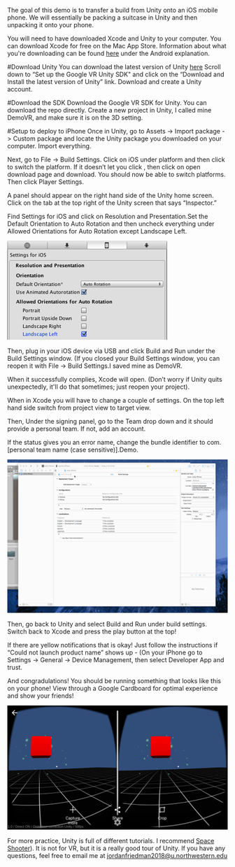 The goal of this demo is to transfer a build from Unity onto an iOS mobile phone. We will essentially be packing a suitcase in Unity and then unpacking it onto your phone. 

You will need to have downloaded Xcode and Unity to your computer. You can download Xcode for free on the Mac App Store. Information about what you're downloading can be found [here](getting-started/game-engine.md) under the Android explanation. 

#Download Unity
You can download the latest version of Unity [here](https://developers.google.com/vr/unity/get-started-ios)
Scroll down to “Set up the Google VR Unity SDK" and click on the “Download and Install the latest version of Unity” link. Download and create a Unity account. 

#Download the SDK
Download the Google VR SDK for Unity. You can download the repo directly. Create a new project in Unity, I called mine DemoVR, and make sure it is on the 3D setting. 

#Setup to deploy to iPhone
Once in Unity, go to Assets -> Import package -> Custom package and locate the Unity package you downloaded on your computer. Import everything. 

Next, go to File -> Build Settings. Click on iOS under platform and then click to switch the platform. If it doesn’t let you click , then click on open download page and download. You should now be able to switch platforms. Then click Player Settings. 

A panel should appear on the right hand side of the Unity home screen. Click on the tab at the top right of the Unity screen that says “Inspector.” 

Find Settings for iOS and click on Resolution and Presentation.Set the Default Orientation to Auto Rotation and then uncheck everything under Allowed Orientations for Auto Rotation except Landscape Left. 

![Figure 1-1](images/auto-rotate.png)

Then, plug in your iOS device via USB and click Build and Run under the Build Settings window. (If you closed your Build Settings window, you can reopen it with File -> Build Settings.I saved mine as DemoVR. 

When it successfully complies, Xcode will open. (Don’t worry if Unity quits unexpectedly, it'll do that sometimes; just reopen your project). 

When in Xcode you will have to change a couple of settings. On the top left hand side switch from project view to target view.

Then, Under the signing panel, go to the Team drop down and it should provide a personal team. If not, add an account. 

If the status gives you an error name, change the bundle identifier to com.[personal team name (case sensitive)].Demo. 

![Figure 1-2](images/Xcodegif1.gif)

Then, go back to Unity and select Build and Run under build settings. Switch back to Xcode and press the play button at the top! 

If there are yellow notifications that is okay! Just follow the instructions if “Could not launch product name” shows up - (On your iPhone go to Settings -> General -> Device Management,  then select Developer App and trust. 

And congradulations! You should be running something that looks like this on your phone! View through a Google Cardboard for optimal experience and show your friends! 

![Figure 1-3](images/demo.png)

For more practice, Unity is full of different tutorials. I recommend [Space Shooter](https://unity3d.com/learn/tutorials/projects/space-shooter-tutorial)). It is not for VR, but it is a really good tour of Unity. If you have any questions, feel free to email me at jordanfriedman2018@u.northwestern.edu


